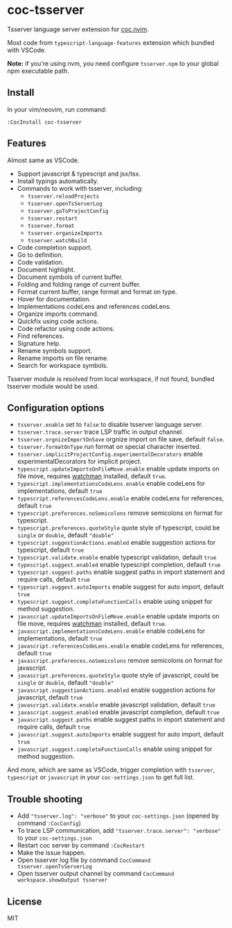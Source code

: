 # coc-tsserver

Tsserver language server extension for [coc.nvim](https://github.com/neoclide/coc.nvim).

Most code from `typescript-language-features` extension which bundled with VSCode.

**Note:** if you're using nvm, you need configure `tsserver.npm` to your global
npm executable path.

## Install

In your vim/neovim, run command:

```
:CocInstall coc-tsserver
```

## Features

Almost same as VSCode.

- Support javascript & typescript and jsx/tsx.
- Install typings automatically.
- Commands to work with tsserver, including:
  - `tsserver.reloadProjects`
  - `tsserver.openTsServerLog`
  - `tsserver.goToProjectConfig`
  - `tsserver.restart`
  - `tsserver.format`
  - `tsserver.organizeImports`
  - `tsserver.watchBuild`
- Code completion support.
- Go to definition.
- Code validation.
- Document highlight.
- Document symbols of current buffer.
- Folding and folding range of current buffer.
- Format current buffer, range format and format on type.
- Hover for documentation.
- Implementations codeLens and references codeLens.
- Organize imports command.
- Quickfix using code actions.
- Code refactor using code actions.
- Find references.
- Signature help.
- Rename symbols support.
- Rename imports on file rename.
- Search for workspace symbols.

Tsserver module is resolved from local workspace, if not found, bundled tsserver
module would be used.

## Configuration options

- `tsserver.enable` set to `false` to disable tsserver language server.
- `tsserver.trace.server` trace LSP traffic in output channel.
- `tsserver.orgnizeImportOnSave` orgnize import on file save, default `false`.
- `tsserver.formatOnType` run format on special character inserted.
- `tsserver.implicitProjectConfig.experimentalDecorators` enable experimentalDecorators for implicit project.
- `typescript.updateImportsOnFileMove.enable` enable update imports on file move, requires [watchman](https://facebook.github.io/watchman/) installed, default `true`.
- `typescript.implementationsCodeLens.enable` enable codeLens for
  implementations, default `true`
- `typescript.referencesCodeLens.enable` enable codeLens for
  references, default `true`
- `typescript.preferences.noSemicolons` remove semicolons on format for
  typescript.
- `typescript.preferences.quoteStyle` quote style of typescript, could be
  `single` or `double`, default `"double"`
- `typescript.suggestionActions.enabled` enable suggestion actions for
  typescript, default `true`
- `typescript.validate.enable` enable typescript validation, default `true`
- `typescript.suggest.enabled` enable typescript completion, default `true`
- `typescript.suggest.paths` enable suggest paths in import statement and
  require calls, default `true`
- `typescript.suggest.autoImports` enable suggest for auto import, default
  `true`
- `typescript.suggest.completeFunctionCalls` enable using snippet for method
  suggestion.
- `javascript.updateImportsOnFileMove.enable` enable update imports on file move, requires [watchman](https://facebook.github.io/watchman/) installed, default `true`.
- `javascript.implementationsCodeLens.enable` enable codeLens for
  implementations, default `true`
- `javascript.referencesCodeLens.enable` enable codeLens for
  references, default `true`
- `javascript.preferences.noSemicolons` remove semicolons on format for
  javascript.
- `javascript.preferences.quoteStyle` quote style of javascript, could be
  `single` or `double`, default `"double"`
- `javascript.suggestionActions.enabled` enable suggestion actions for
  javascript, default `true`
- `javascript.validate.enable` enable javascript validation, default `true`
- `javascript.suggest.enabled` enable javascript completion, default `true`
- `javascript.suggest.paths` enable suggest paths in import statement and
  require calls, default `true`
- `javascript.suggest.autoImports` enable suggest for auto import, default
  `true`
- `javascript.suggest.completeFunctionCalls` enable using snippet for method
  suggestion.

And more, which are same as VSCode, trigger completion with `tsserver`, `typescript`
or `javascript` in your `coc-settings.json` to get full list.

## Trouble shooting

- Add `"tsserver.log": "verbose"` to your `coc-settings.json` (opened by command
  `:CocConfig`)
- To trace LSP communication, add `"tsserver.trace.server": "verbose"` to your
  `coc-settings.json`
- Restart coc server by command `:CocRestart`
- Make the issue happen.
- Open tsserver log file by command `CocCommand tsserver.openTsServerLog`
- Open tsserver output channel by command `CocCommand workspace.showOutput tsserver`

## License

MIT
